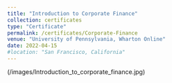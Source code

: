 ```yaml
---
title: "Introduction to Corporate Finance"
collection: certificates
type: "Certificate"
permalink: /certificates/Corporate-Finance
venue: "University of Pennsylvania, Wharton Online"
date: 2022-04-15
#location: "San Francisco, California"
---
```


(/images/Introduction_to_corporate_finance.jpg)
